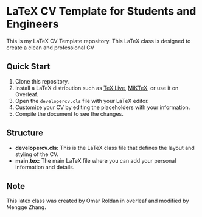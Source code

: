 # LaTeX CV Template for Students and Engineers

This is my LaTeX CV Template repository. This LaTeX class is designed to create a clean and professional CV

## Quick Start

1. Clone this repository.
2. Install a LaTeX distribution such as [TeX Live](https://tug.org/texlive/), [MiKTeX](https://miktex.org/), or use it on Overleaf.
3. Open the `developercv.cls` file with your LaTeX editor.
4. Customize your CV by editing the placeholders with your information.
5. Compile the document to see the changes.

## Structure

- **developercv.cls:** This is the LaTeX class file that defines the layout and styling of the CV.
- **main.tex:** The main LaTeX file where you can add your personal information and details.

## Note
This latex class was created by Omar Roldan in overleaf and modified by Mengge Zhang. 

